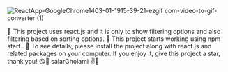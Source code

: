 
![ReactApp-GoogleChrome1403-01-1915-39-21-ezgif com-video-to-gif-converter (1)](https://github.com/salarGholami/first-react-app/assets/105588751/c2615599-da9b-46c9-8054-10d212ccc594)

📝 This project uses react.js and it is only to show filtering options and also filtering based on sorting options.
📝 This project starts working using npm start..
📝 To see details, please install the project along with react.js and related packages on your computer.
If you enjoy it, give this project a star, thank you! 😘🙏
salarGholami ✌️💖
